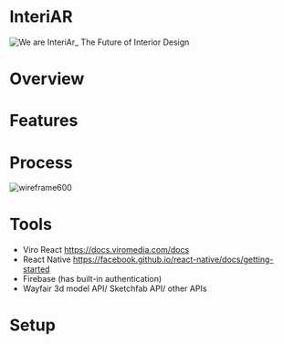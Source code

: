 # InteriAR
![We are InteriAr_ The Future of Interior Design](https://user-images.githubusercontent.com/53962625/70157698-072b6500-1684-11ea-9fa3-7e345273f381.png)

# Overview
# Features
# Process
![wireframe600](https://user-images.githubusercontent.com/53962625/70257277-fba96e00-1757-11ea-9918-35eb90edd11e.png)
# Tools
- Viro React https://docs.viromedia.com/docs
- React Native https://facebook.github.io/react-native/docs/getting-started
- Firebase (has built-in authentication)
- Wayfair 3d model API/ Sketchfab API/ other APIs

# Setup

